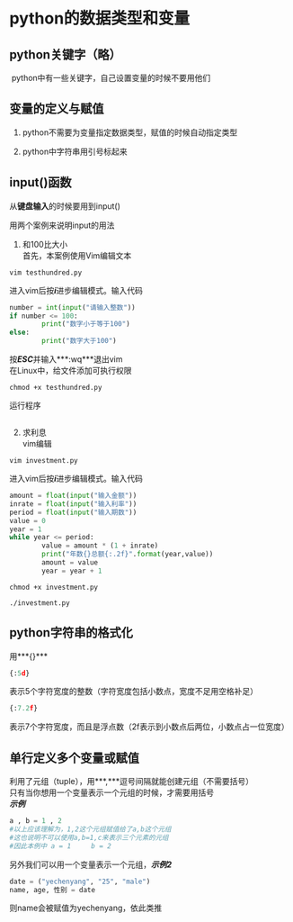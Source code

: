 # python的数据类型和变量

## python关键字（略）

​	python中有一些关键字，自己设置变量的时候不要用他们

## 变量的定义与赋值

1. python不需要为变量指定数据类型，赋值的时候自动指定类型  

2. python中字符串用引号标起来  

## input()函数

从**键盘输入**的时候要用到input()  

用两个案例来说明input的用法    

1. 和100比大小  
   首先，本案例使用Vim编辑文本  

```
vim testhundred.py
```

进入vim后按***i***进步编辑模式。输入代码  

```python
number = int(input("请输入整数"))
if number <= 100:
		print("数字小于等于100")
else:
		print("数字大于100")
```

按***ESC***并输入***:wq***退出vim  
在Linux中，给文件添加可执行权限  

```
chmod +x testhundred.py
```

运行程序  

```./testhundred.py

```

2. 求利息  
   vim编辑

```
vim investment.py
```

进入vim后按***i***进步编辑模式。输入代码  

```python
amount = float(input("输入金额"))
inrate = float(input("输入利率"))
period = float(input("输入期数"))
value = 0
year = 1
while year <= period:
		value = amount * (1 + inrate)
		print("年数{}总额{:.2f}".format(year,value))
		amount = value
		year = year + 1
```

```
chmod +x investment.py
```

```
./investment.py
```

## python字符串的格式化  

用***{}***

```python
{:5d}
```

表示5个字符宽度的整数（字符宽度包括小数点，宽度不足用空格补足）

```python
{:7.2f}
```

表示7个字符宽度，而且是浮点数（2f表示到小数点后两位，小数点占一位宽度）  

## 单行定义多个变量或赋值  

利用了元组（tuple），用***,***逗号间隔就能创建元组（不需要括号）  
只有当你想用一个变量表示一个元组的时候，才需要用括号  
***示例***  

```python
a , b = 1 , 2
#以上应该理解为，1,2这个元组赋值给了a,b这个元组
#这也说明不可以使用a,b=1,c来表示三个元素的元组
#因此本例中 a = 1     b = 2
```

另外我们可以用一个变量表示一个元组，***示例2***  

```python
date = ("yechenyang", "25", "male")
name, age, 性别 = date
```

则name会被赋值为yechenyang，依此类推

